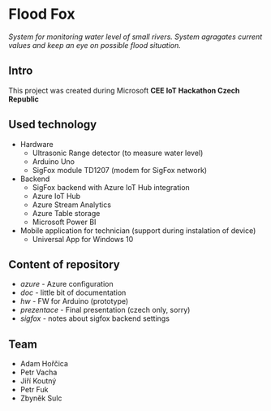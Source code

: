 # Flood Fox #

*System for monitoring water level of small rivers. System agragates current values and keep an eye on possible flood situation.*

## Intro ##

This project was created during Microsoft **CEE IoT Hackathon Czech Republic**

## Used technology ##

- Hardware
	- Ultrasonic Range detector (to measure water level)
	- Arduino Uno
	- SigFox module TD1207 (modem for SigFox network)
- Backend
	- SigFox backend with Azure IoT Hub integration
	- Azure IoT Hub
	- Azure Stream Analytics
	- Azure Table storage
	- Microsoft Power BI
- Mobile application for technician (support during instalation of device)
	- Universal App for Windows 10


## Content of repository ##

- *azure* - Azure configuration
- *doc* - little bit of documentation
- *hw* - FW for Arduino (prototype)
- *prezentace* - Final presentation (czech only, sorry)
- *sigfox* - notes about sigfox backend settings

## Team ##

- Adam Hořčica
- Petr Vacha
- Jiří Koutný
- Petr Fuk
- Zbyněk Sulc
